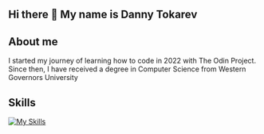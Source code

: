 ## Hi there 👋 My name is Danny Tokarev

<!--
**DannyT-0/DannyT-0** is a ✨ _special_ ✨ repository because its `README.md` (this file) appears on your GitHub profile.

Here are some ideas to get you started:

- 🔭 I’m currently working on ...
- 🌱 I’m currently learning ...
- 👯 I’m looking to collaborate on ...
- 🤔 I’m looking for help with ...
- 💬 Ask me about ...
- 📫 How to reach me: ...
- 😄 Pronouns: ...
- ⚡ Fun fact: ...
-->

## About me

I started my journey of learning how to code in 2022 with The Odin Project. 
Since then, I have received a degree in Computer Science from Western Governors University

## Skills

[![My Skills](https://skillicons.dev/icons?i=js,html,css,ts,python,nodejs,react,npm,mongodb)](https://skillicons.dev)

